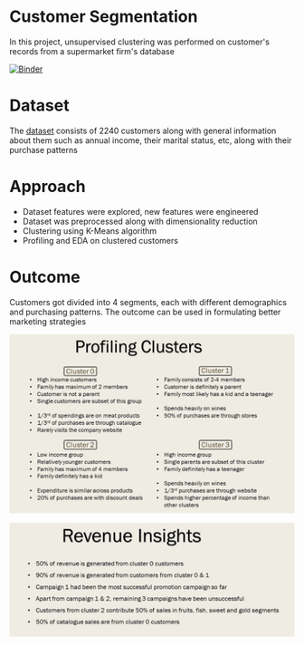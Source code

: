 # Customer Segmentation
In this project, unsupervised clustering was performed on customer's records from a supermarket firm's database <br>

[![Binder](https://mybinder.org/badge_logo.svg)](https://mybinder.org/v2/gh/bhavikfirke/Customer_Segmentation/main?labpath=customer_segmentation.ipynb)

# Dataset
The [dataset](https://www.kaggle.com/datasets/imakash3011/customer-personality-analysis) consists of 2240 customers along with general information about them such as annual income, their marital status, etc, along with their purchase patterns

# Approach
- Dataset features were explored, new features were engineered
- Dataset was preprocessed along with dimensionality reduction
- Clustering using K-Means algorithm
- Profiling and EDA on clustered customers

# Outcome
Customers got divided into 4 segments, each with different demographics and purchasing patterns. The outcome can be used in formulating better marketing strategies

![Customer Profile](https://github.com/bhavikfirke/Customer_Segmentation/blob/main/customer%20insights.jpg?raw=true)

![Revenue Insights](https://github.com/bhavikfirke/Customer_Segmentation/blob/main/revenue%20insights.jpg?raw=true)

